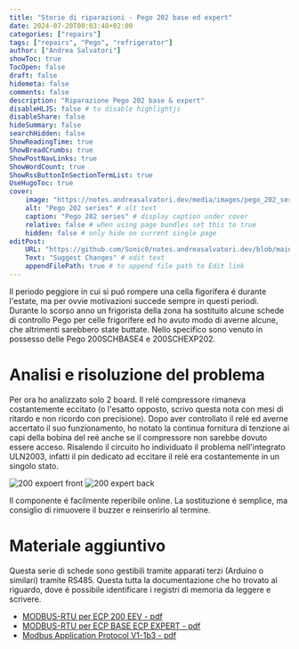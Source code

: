 ```yaml
---
title: "Storie di riparazioni - Pego 202 base ed expert"
date: 2024-07-20T00:03:48+02:00
categories: ["repairs"]
tags: ["repairs", "Pego", "refrigerator"]
author: ["Andrea Salvatori"]
showToc: true
TocOpen: false
draft: false
hidemeta: false
comments: false
description: "Riparazione Pego 202 base & expert"
disableHLJS: false # to disable highlightjs
disableShare: false
hideSummary: false
searchHidden: false
ShowReadingTime: true
ShowBreadCrumbs: true
ShowPostNavLinks: true
ShowWordCount: true
ShowRssButtonInSectionTermList: true
UseHugoToc: true
cover:
    image: "https://notes.andreasalvatori.dev/media/images/pego_202_series.jpg" # image path/url
    alt: "Pego 202 series" # alt text
    caption: "Pego 202 series" # display caption under cover
    relative: false # when using page bundles set this to true
    hidden: false # only hide on current single page
editPost:
    URL: "https://github.com/Sonic0/notes.andreasalvatori.dev/blob/main/content"
    Text: "Suggest Changes" # edit text
    appendFilePath: true # to append file path to Edit link
---
```


Il periodo peggiore in cui si puó rompere una cella figorifera é durante l'estate, ma per ovvie motivazioni succede sempre in questi periodi.
Durante lo scorso anno un frigorista della zona ha sostituito alcune schede di controllo Pego per celle frigorifere ed ho avuto modo di averne alcune, che altrimenti sarebbero state buttate. Nello specifico sono venuto in possesso delle Pego 200SCHBASE4 e 200SCHEXP202.

# Analisi e risoluzione del problema

Per ora ho analizzato solo 2 board.
Il relé compressore rimaneva costantemente eccitato (o l'esatto opposto, scrivo questa nota con mesi di ritardo e non ricordo con precisione).
Dopo aver controllato il relé ed averne accertato il suo funzionamento, ho notato la continua fornitura di tenzione ai capi della bobina del reé anche se il compressore non sarebbe dovuto essere acceso. 
Risalendo il circuito ho individuato il problema nell'integrato ULN2003, infatti il pin dedicato ad eccitare il relé era costantemente in un singolo stato.

![200 expoert front](/media/images/pego_200SCH_202_board_front.jpg "200 expert front")
![200 expert back](/media/images/pego_200SCH_202_board_bottom.jpg "200 expert back")

Il componente é facilmente reperibile online. La sostituzione é semplice, ma consiglio di rimuovere il buzzer e reinserirlo al termine.

# Materiale aggiuntivo

Questa serie di schede sono gestibili tramite apparati terzi (Arduino o similari) tramite RS485. Questa tutta la documentazione che ho trovato al riguardo, dove é possibile identificare i registri di memoria da leggere e scrivere. 

- [MODBUS-RTU per ECP 200 EEV - pdf](/media/documents/MODBUS-RTU_ECP200_EEV_IT.pdf)
- [MODBUS-RTU per ECP BASE ECP EXPERT - pdf](/media/documents/MODBUS-RTU_ECP200T1_IT.pdf)
- [Modbus Application Protocol V1-1b3 - pdf](/media/documents/Modbus_Application_Protocol_V1_1b3.pdf)